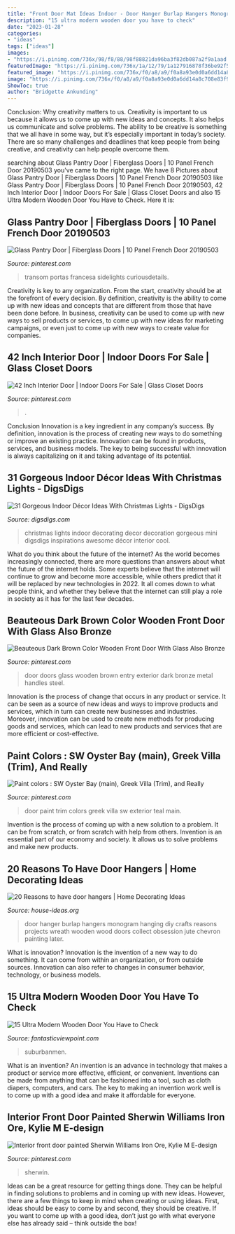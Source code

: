 ```yaml
---
title: "Front Door Mat Ideas Indoor - Door Hanger Burlap Hangers Monogram Hanging Diy Crafts Reasons Projects Wreath Wooden Wood Doors Collect Obsession Jute Chevron Painting Later"
description: "15 ultra modern wooden door you have to check"
date: "2023-01-28"
categories:
- "ideas"
tags: ["ideas"]
images:
- "https://i.pinimg.com/736x/98/f8/88/98f88821da96ba3f82db087a2f9a1aad.jpg"
featuredImage: "https://i.pinimg.com/736x/1a/12/79/1a127916878f36be92f545e5640d9790.jpg"
featured_image: "https://i.pinimg.com/736x/f0/a8/a9/f0a8a93e0d0a6dd14a8c708e83f9d38f--wooden-front-doors-glass-front-door.jpg"
image: "https://i.pinimg.com/736x/f0/a8/a9/f0a8a93e0d0a6dd14a8c708e83f9d38f--wooden-front-doors-glass-front-door.jpg"
ShowToc: true
author: "Bridgette Ankunding"
---
```



Conclusion: Why creativity matters to us.
Creativity is important to us because it allows us to come up with new ideas and concepts. It also helps us communicate and solve problems. The ability to be creative is something that we all have in some way, but it’s especially important in today’s society. There are so many challenges and deadlines that keep people from being creative, and creativity can help people overcome them.

	

		
searching about Glass Pantry Door | Fiberglass Doors | 10 Panel French Door 20190503 you've came to the right page. We have 8 Pictures about Glass Pantry Door | Fiberglass Doors | 10 Panel French Door 20190503 like Glass Pantry Door | Fiberglass Doors | 10 Panel French Door 20190503, 42 Inch Interior Door | Indoor Doors For Sale | Glass Closet Doors and also 15 Ultra Modern Wooden Door You Have to Check. Here it is:
		
    
## Glass Pantry Door | Fiberglass Doors | 10 Panel French Door 20190503

<img loading=lazy src="https://i.pinimg.com/736x/98/f8/88/98f88821da96ba3f82db087a2f9a1aad.jpg" onerror="this.onerror=null;this.src='https://tse1.mm.bing.net/th?id=OIP.9qhp1UnW_DWYvpC8zpOlcwHaLH&amp;pid=15.1';" alt="Glass Pantry Door | Fiberglass Doors | 10 Panel French Door 20190503">

_Source: pinterest.com_

>transom portas francesa sidelights curiousdetails. 

	

Creativity is key to any organization. From the start, creativity should be at the forefront of every decision. By definition, creativity is the ability to come up with new ideas and concepts that are different from those that have been done before. In business, creativity can be used to come up with new ways to sell products or services, to come up with new ideas for marketing campaigns, or even just to come up with new ways to create value for companies.

    
## 42 Inch Interior Door | Indoor Doors For Sale | Glass Closet Doors

<img loading=lazy src="https://i.pinimg.com/736x/1a/12/79/1a127916878f36be92f545e5640d9790.jpg" onerror="this.onerror=null;this.src='https://tse3.mm.bing.net/th?id=OIP.IvyhHJE1mKKOwrRhi2dZpAAAAA&amp;pid=15.1';" alt="42 Inch Interior Door | Indoor Doors For Sale | Glass Closet Doors">

_Source: pinterest.com_

>. 

	

Conclusion
Innovation is a key ingredient in any company’s success. By definition, innovation is the process of creating new ways to do something or improve an existing practice. Innovation can be found in products, services, and business models. The key to being successful with innovation is always capitalizing on it and taking advantage of its potential.

    
## 31 Gorgeous Indoor Décor Ideas With Christmas Lights - DigsDigs

<img loading=lazy src="https://www.digsdigs.com/photos/gorgeous-indoor-decor-ideas-with-christmas-lights-14.jpg" onerror="this.onerror=null;this.src='https://tse3.mm.bing.net/th?id=OIP.JNpnWhg4pknkBdwiBNb2mgHaJ4&amp;pid=15.1';" alt="31 Gorgeous Indoor Décor Ideas With Christmas Lights - DigsDigs">

_Source: digsdigs.com_

>christmas lights indoor decorating decor decoration gorgeous mini digsdigs inspirations awesome décor interior cool. 

	

What do you think about the future of the internet?
As the world becomes increasingly connected, there are more questions than answers about what the future of the internet holds. Some experts believe that the internet will continue to grow and become more accessible, while others predict that it will be replaced by new technologies in 2022. It all comes down to what people think, and whether they believe that the internet can still play a role in society as it has for the last few decades.

    
## Beauteous Dark Brown Color Wooden Front Door With Glass Also Bronze

<img loading=lazy src="https://i.pinimg.com/736x/f0/a8/a9/f0a8a93e0d0a6dd14a8c708e83f9d38f--wooden-front-doors-glass-front-door.jpg" onerror="this.onerror=null;this.src='https://tse3.mm.bing.net/th?id=OIP.IGjeu_8Drh7xTzno2TnC8QHaJ3&amp;pid=15.1';" alt="Beauteous Dark Brown Color Wooden Front Door With Glass Also Bronze">

_Source: pinterest.com_

>door doors glass wooden brown entry exterior dark bronze metal handles steel. 

	

Innovation is the process of change that occurs in any product or service. It can be seen as a source of new ideas and ways to improve products and services, which in turn can create new businesses and industries. Moreover, innovation can be used to create new methods for producing goods and services, which can lead to new products and services that are more efficient or cost-effective.

    
## Paint Colors : SW Oyster Bay (main), Greek Villa (Trim), And Really

<img loading=lazy src="https://i.pinimg.com/736x/2c/39/72/2c3972e340315c3469eb8a6fec9e6d24.jpg" onerror="this.onerror=null;this.src='https://tse4.mm.bing.net/th?id=OIP.CWrAcyXXUJai2pXplLYgsgHaJ3&amp;pid=15.1';" alt="Paint colors : SW Oyster Bay (main), Greek Villa (Trim), and Really">

_Source: pinterest.com_

>door paint trim colors greek villa sw exterior teal main. 

	

Invention is the process of coming up with a new solution to a problem. It can be from scratch, or from scratch with help from others. Invention is an essential part of our economy and society. It allows us to solve problems and make new products.

    
## 20 Reasons To Have Door Hangers | Home Decorating Ideas

<img loading=lazy src="https://house-ideas.org/wp-content/uploads/2015/10/monogram-door-hanger-2.jpg" onerror="this.onerror=null;this.src='https://tse2.mm.bing.net/th?id=OIP.IW_uJ0nwAuzOJPPlA9UIawHaJ3&amp;pid=15.1';" alt="20 Reasons to have door hangers | Home Decorating Ideas">

_Source: house-ideas.org_

>door hanger burlap hangers monogram hanging diy crafts reasons projects wreath wooden wood doors collect obsession jute chevron painting later. 

	

What is innovation?
Innovation is the invention of a new way to do something. It can come from within an organization, or from outside sources. Innovation can also refer to changes in consumer behavior, technology, or business models.

    
## 15 Ultra Modern Wooden Door You Have To Check

<img loading=lazy src="https://www.fantasticviewpoint.com/wp-content/uploads/2017/02/guys-pinning-on-pinterest-otis-hill-20151031-6-634x977.jpg" onerror="this.onerror=null;this.src='https://tse1.mm.bing.net/th?id=OIP.igkF5UKXQv38e_m1to6OmgHaLa&amp;pid=15.1';" alt="15 Ultra Modern Wooden Door You Have to Check">

_Source: fantasticviewpoint.com_

>suburbanmen. 

	

What is an invention?
An invention is an advance in technology that makes a product or service more effective, efficient, or convenient. Inventions can be made from anything that can be fashioned into a tool, such as cloth diapers, computers, and cars. The key to making an invention work well is to come up with a good idea and make it affordable for everyone.

    
## Interior Front Door Painted Sherwin Williams Iron Ore, Kylie M E-design

<img loading=lazy src="https://i.pinimg.com/736x/41/51/cc/4151ccdd819d0e291872946eba1646fe.jpg" onerror="this.onerror=null;this.src='https://tse4.mm.bing.net/th?id=OIP.0PWcRd2yHR6vHhRrrLgncgHaKO&amp;pid=15.1';" alt="Interior front door painted Sherwin Williams Iron Ore, Kylie M E-design">

_Source: pinterest.com_

>sherwin. 

	

Ideas can be a great resource for getting things done. They can be helpful in finding solutions to problems and in coming up with new ideas. However, there are a few things to keep in mind when creating or using ideas. First, ideas should be easy to come by and second, they should be creative. If you want to come up with a good idea, don’t just go with what everyone else has already said – think outside the box!

